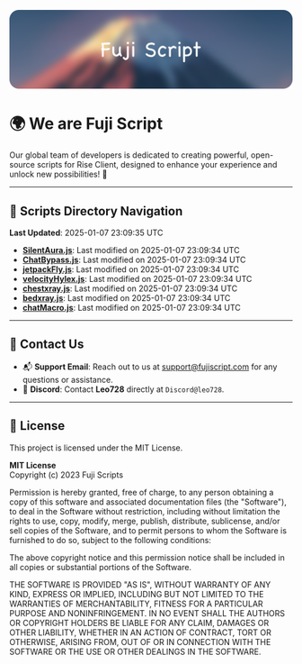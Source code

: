 ![Banner](.github/b.webp)

# 🌍 **We are Fuji Script**

Our global team of developers is dedicated to creating powerful, open-source scripts for Rise Client, designed to enhance your experience and unlock new possibilities! 🌟

---
<!-- SCRIPTS_NAVIGATION_START -->
## 📂 **Scripts Directory Navigation**

**Last Updated**: 2025-01-07 23:09:35 UTC

- **[SilentAura.js](scripts/SilentAura.js)**: Last modified on 2025-01-07 23:09:34 UTC
- **[ChatBypass.js](scripts/ChatBypass.js)**: Last modified on 2025-01-07 23:09:34 UTC
- **[jetpackFly.js](scripts/jetpackFly.js)**: Last modified on 2025-01-07 23:09:34 UTC
- **[velocityHylex.js](scripts/velocityHylex.js)**: Last modified on 2025-01-07 23:09:34 UTC
- **[chestxray.js](scripts/chestxray.js)**: Last modified on 2025-01-07 23:09:34 UTC
- **[bedxray.js](scripts/bedxray.js)**: Last modified on 2025-01-07 23:09:34 UTC
- **[chatMacro.js](scripts/chatMacro.js)**: Last modified on 2025-01-07 23:09:34 UTC

<!-- SCRIPTS_NAVIGATION_END -->

---

## 💬 **Contact Us**  
- 📬 **Support Email**: Reach out to us at [support@fujiscript.com](mailto:support@fujiscript.com) for any questions or assistance.  
- 💬 **Discord**: Contact **Leo728** directly at `Discord@leo728`.

---

## 📜 **License**

This project is licensed under the MIT License.  

**MIT License**  
Copyright (c) 2023 Fuji Scripts  

Permission is hereby granted, free of charge, to any person obtaining a copy of this software and associated documentation files (the "Software"), to deal in the Software without restriction, including without limitation the rights to use, copy, modify, merge, publish, distribute, sublicense, and/or sell copies of the Software, and to permit persons to whom the Software is furnished to do so, subject to the following conditions:  

The above copyright notice and this permission notice shall be included in all copies or substantial portions of the Software.  

THE SOFTWARE IS PROVIDED "AS IS", WITHOUT WARRANTY OF ANY KIND, EXPRESS OR IMPLIED, INCLUDING BUT NOT LIMITED TO THE WARRANTIES OF MERCHANTABILITY, FITNESS FOR A PARTICULAR PURPOSE AND NONINFRINGEMENT. IN NO EVENT SHALL THE AUTHORS OR COPYRIGHT HOLDERS BE LIABLE FOR ANY CLAIM, DAMAGES OR OTHER LIABILITY, WHETHER IN AN ACTION OF CONTRACT, TORT OR OTHERWISE, ARISING FROM, OUT OF OR IN CONNECTION WITH THE SOFTWARE OR THE USE OR OTHER DEALINGS IN THE SOFTWARE.  
